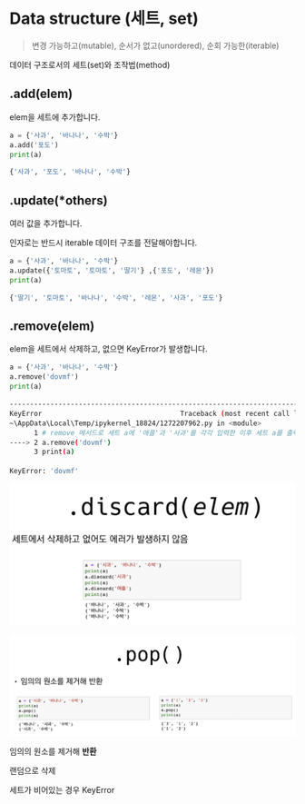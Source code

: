 # Data structure (세트, set)

> 변경 가능하고(mutable), 순서가 없고(unordered), 순회 가능한(iterable)

데이터 구조로서의 세트(set)와 조작법(method)

## .add(elem)

elem을 세트에 추가합니다.

```python
a = {'사과', '바나나', '수박'}
a.add('포도')
print(a)
```

```bash
{'사과', '포도', '바나나', '수박'}
```



## .update(*others)

여러 값을 추가합니다.

인자로는 반드시 iterable 데이터 구조를 전달해야합니다.

```python
a = {'사과', '바나나', '수박'}
a.update({'토마토', '토마토', '딸기'} ,{'포도', '레몬'})
print(a)
```

```bash
{'딸기', '토마토', '바나나', '수박', '레몬', '사과', '포도'}
```



## .remove(elem)

elem을 세트에서 삭제하고, 없으면 KeyError가 발생합니다. 

```python
a = {'사과', '바나나', '수박'}
a.remove('dovmf')
print(a)
```

```bash
---------------------------------------------------------------------------
KeyError                                  Traceback (most recent call last)
~\AppData\Local\Temp/ipykernel_18824/1272207962.py in <module>
      1 # remove 메서드로 세트 a에 '애플'과 '사과'를 각각 입력한 이후 세트 a를 출력해봅시다.
----> 2 a.remove('dovmf')
      3 print(a)

KeyError: 'dovmf'
```



![image-20210726110603108](photo/image-20210726110603108.png)



![image-20210726110641660](photo/image-20210726110641660.png)

임의의 원소를 제거해 **반환**

랜덤으로 삭제

세트가 비어있는 경우 KeyError

